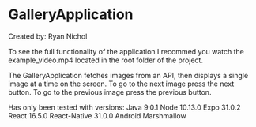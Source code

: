 # GalleryApplication
Created by: Ryan Nichol

To see the full functionality of the application I recommed you watch the example_video.mp4 located in the root folder of the project.

The GalleryApplication fetches images from an API, then displays a single image at a time on the screen. To go to the next image press the next button. To go to the previous image press the previous button.

Has only been tested with versions:
  Java 9.0.1
  Node 10.13.0
  Expo 31.0.2
  React 16.5.0
  React-Native 31.0.0
  Android Marshmallow
